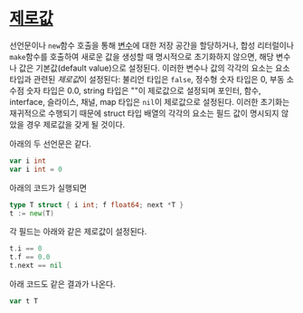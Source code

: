 # [제로값](#the-zero-value)

선언문이나 `new`함수 호출을 통해 [변수](/Variables/)에 대한 저장 공간을 할당하거나, 합성 리터럴이나 `make`함수를 호출하여 새로운 값을 생성할 때 명시적으로 초기화하지 않으면, 해당 변수나 값은 기본값(default value)으로 설정된다. 이러한 변수나 값의 각각의 요소는 요소 타입과 관련된 *제로값*이 설정된다: 불리언 타입은 `false`, 정수형 숫자 타입은 0, 부동 소수점 숫자 타입은 0.0, string 타입은 ""이 제로값으로 설정되며 포인터, 함수, interface, 슬라이스, 채널, map 타입은 `nil`이 제로값으로 설정된다. 이러한 초기화는 재귀적으로 수행되기 때문에 struct 타입 배열의 각각의 요소는 필드 값이 명시되지 않았을 경우 제로값을 갖게 될 것이다.

아래의 두 선언문은 같다.

```go
var i int
var i int = 0
```

아래의 코드가 실행되면

```go
type T struct { i int; f float64; next *T }
t := new(T)
```

각 필드는 아래와 같은 제로값이 설정된다. 

```go
t.i == 0
t.f == 0.0
t.next == nil
```

아래 코드도 같은 결과가 나온다.

```go
var t T
```
